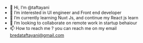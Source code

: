 - 👋 Hi, I’m @taftayani
- 👀 I’m interested in UI engineer and Front end developer
- 🌱 I’m currently learning Nuxt Js, and continue my React js learn
- 💞️ I’m looking to collaborate on remote work in startup behaiour
- 📫 How to reach me ? you can reach me on my email bredataftayani@gmail.com

<!---
taftayani/taftayani is a ✨ special ✨ repository because its `README.md` (this file) appears on your GitHub profile.
You can click the Preview link to take a look at your changes.
--->
